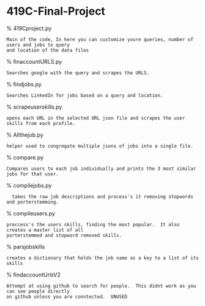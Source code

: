 # 419C-Final-Project

% 419Cproject.py 
    
    Main of the code, In here you can customize youre queries, number of users and jobs to query
    and location of the data files

% finaccountURLS.py

    Searches google with the query and scrapes the URLS.
    
% findjobs.py

    Searches LinkedIn for jobs based on a query and location.
    
% scrapeuserskills.py
    
    opens each URL in the selected URL json file and scrapes the user skills from each profile.
     
% Allthejob.py

    helper used to congregate multiple jsons of jobs into a single file.

% compare.py

    Compares users to each job individually and prints the 3 most similar jobs for that user.

% compilejobs.py

      takes the raw job descriptions and process's it removing stopwords and porterstemming.
      
% compileusers.py

    proccess's the users skills, finding the most popular.  It also creates a master list of all 
    porterstemmed and stopword removed skills.
    
% parsjobskills

    creates a dictionary that holds the job name as a key to a list of its skills

% findaccountUrlsV2  
    
    Attempt at using github to search for people.  This didnt work as you can see people directly
    on github unless you are conntected.  UNUSED